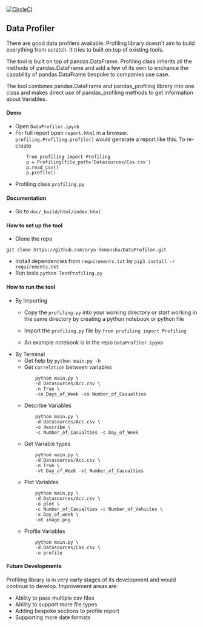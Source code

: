 [![CircleCI](https://circleci.com/gh/arya-hemanshu/DataProfiler.svg?style=svg)](https://circleci.com/gh/arya-hemanshu/DataProfiler)

## Data Profiler

There are good data profilers available. Profiling library doesn't aim to build everything from scratch. It tries to built on top of existing tools.

The tool is built on top of pandas.DataFrame. Profiling class inherits all the methods of pandas.DataFrame and add a few of its own to enchance the capability of pandas.DataFrame bespoke to companies use case.

The tool combines pandas.DataFrame and pandas_profiling library into one class and makes direct use of pandas_profiling methods to get information about Variables.

#### Demo

- Open ```DataProfiler.ipynb```
- For full report open ```report.html``` in a browser. ```profiling.Profiling.profile()```  would generate a report like this. To re-create
	```
		from profiling import Profiling
		p = Profiling(file_path='Datasources/Cas.csv')
		p.read_csv()
		p.profile()
	```
- Profiling class ```profiling.py```

#### Documentation

- Go to ```doc/_build/html/index.html```

#### How to set up the tool

- Clone the repo
```
git clone https://github.com/arya-hemanshu/DataProfiler.git
```
- Install dependencies from ```requirements.txt``` by
```pip3 install -r requirements.txt```
- Run tests ```python TestProfiling.py```


#### How to run the tool
- By Importing
	- Copy the ```profiling.py``` into your working directory or start working in the same directory by creating a python notebook or python file

	- Import the ```profiling.py``` file by ```from profiling import Profiling```

	- An example notebook is in the repo ```DataProfiler.ipynb```
- By Terminal
	- Get help by ```python main.py -h```
	- Get ```correlation``` between variables 
		```
			python main.py \
			-d Datasources/Acc.csv \
			-n True \
			-co Days_of_Week -co Number_of_Casualties
		```
	- Describe Variables 
		```
			python main.py \
			-d Datasources/Acc.csv \
			-o describe \
			-c Number_of_Casualties -c Day_of_Week
		```
	- Get Variable types
		```
			python main.py \
			-d Datasources/Acc.csv \
			-n True \
			-vt Day_of_Week -vt Number_of_Casualties
		```
	- Plot Variables
		```
			python main.py \
			-d Datasources/Acc.csv \
			-o plot \
			-c Number_of_Casualties -c Number_of_Vehicles \
			-x Day_of_week \
			-ot image.png
		```
	- Profile Variables
		```
			python main.py \
			-d Datasources/Cas.csv \
			-o profile
		```

#### Future Developments

Profiling library is in very early stages of its development and would continue to develop. Improvement areas are:
- Ability to pass multiple csv files
- Ability to support more file types
- Adding bespoke sections to profile report
- Supporting more date formats









